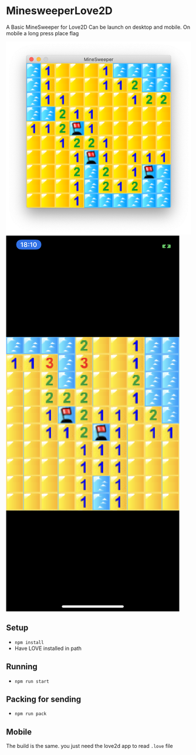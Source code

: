 # MinesweeperLove2D

A Basic MineSweeper for Love2D
Can be launch on desktop and mobile. 
On mobile a long press place flag

![minesweeper desktop screenshot](screenshot.png)
![minesweeper desktop screenshot](screenshot-mobile.png)

## Setup
- `npm install`
- Have LOVE installed in path

## Running
- `npm run start`

## Packing for sending 
- `npm run pack`


## Mobile

The build is the same. you just need the love2d app to read `.love` file